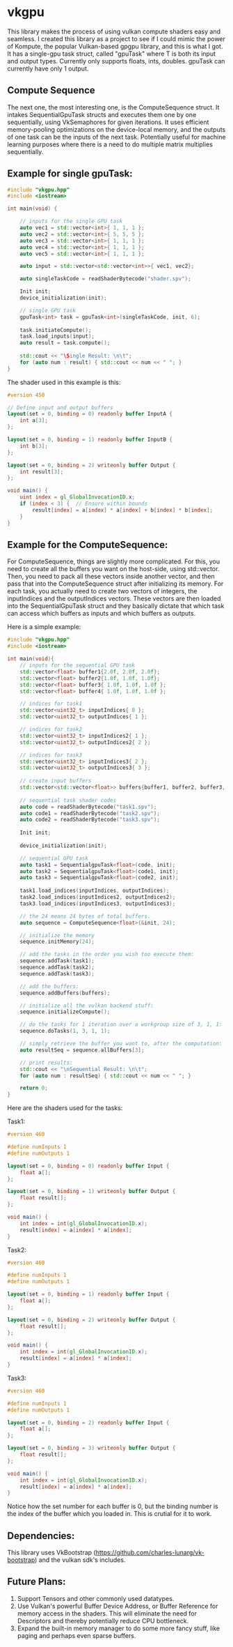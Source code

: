# vkgpu
This library makes the process of using vulkan compute shaders easy and seamless. I created this library as a project to see if I could mimic the power of Kompute, the popular Vulkan-based gpgpu library, and this is what I got. It has a single-gpu task struct, called "gpuTask<T>" where T is both its input and output types. Currently only supports floats, ints, doubles. gpuTask can currently have only 1 output.

## Compute Sequence
The next one, the most interesting one, is the ComputeSequence struct. It intakes SequentialGpuTask structs and executes them one by one sequentially, using VkSemaphores for given iterations. It uses efficient memory-pooling optimizations on the device-local memory, and the outputs of one task can be the inputs of the next task. Potentially useful for machine learning purposes where there is a need to do multiple matrix multiplies sequentially.

## Example for single gpuTask:

```cpp
#include "vkgpu.hpp"
#include <iostream>

int main(void) {

    // inputs for the single GPU task
    auto vec1 = std::vector<int>{ 1, 1, 1 };
    auto vec2 = std::vector<int>{ 5, 5, 5 };
    auto vec3 = std::vector<int>{ 1, 1, 1 };
    auto vec4 = std::vector<int>{ 1, 1, 1 };
    auto vec5 = std::vector<int>{ 1, 1, 1 };

    auto input = std::vector<std::vector<int>>{ vec1, vec2};

    auto singleTaskCode = readShaderBytecode("shader.spv");

    Init init;
    device_initialization(init);

    // single GPU task
    gpuTask<int> task = gpuTask<int>(singleTaskCode, init, 6);
    
    task.initiateCompute();
    task.load_inputs(input);
    auto result = task.compute();
    
    std::cout << "\Single Result: \n\t";
    for (auto num : result) { std::cout << num << " "; }
}
```

The shader used in this example is this:
```glsl
#version 450

// Define input and output buffers
layout(set = 0, binding = 0) readonly buffer InputA {
    int a[3];
};

layout(set = 0, binding = 1) readonly buffer InputB {
    int b[3];
};

layout(set = 0, binding = 2) writeonly buffer Output {
    int result[3];
};

void main() {
    uint index = gl_GlobalInvocationID.x;
    if (index < 3) {  // Ensure within bounds
        result[index] = a[index] * a[index] + b[index] * b[index];
    }
}
```

## Example for the ComputeSequence:

For ComputeSequence, things are slightly more complicated. For this, you need to create all the buffers you want on the host-side, using std::vector<T>. Then, you need to pack all these vectors inside another vector, and then pass that into the ComputeSequence struct after initializing its memory. For each task, you actually need to create two vectors of integers, the inputIndices and the outputIndices vectors. These vectors are then loaded into the SequentialGpuTask struct and they basically dictate that which task can access which buffers as inputs and which buffers as outputs.

Here is a simple example:

```cpp
#include "vkgpu.hpp"
#include <iostream>

int main(void){
    // inputs for the sequential GPU task
    std::vector<float> buffer1{2.0f, 2.0f, 2.0f};
    std::vector<float> buffer2{1.0f, 1.0f, 1.0f};
    std::vector<float> buffer3{ 1.0f, 1.0f, 1.0f };
    std::vector<float> buffer4{ 1.0f, 1.0f, 1.0f };

    // indices for task1
    std::vector<uint32_t> inputIndices{ 0 };
    std::vector<uint32_t> outputIndices{ 1 };

    // indices for task2
    std::vector<uint32_t> inputIndices2{ 1 };
    std::vector<uint32_t> outputIndices2{ 2 };

    // indices for task3
    std::vector<uint32_t> inputIndices3{ 2 };
    std::vector<uint32_t> outputIndices3{ 3 };
    
    // create input buffers
    std::vector<std::vector<float>> buffers{buffer1, buffer2, buffer3, buffer4};
    
    // sequential task shader codes
    auto code = readShaderBytecode("task1.spv");
    auto code1 = readShaderBytecode("task2.spv");
    auto code2 = readShaderBytecode("task3.spv");
    
    Init init;
    
    device_initialization(init);

    // sequential GPU task
    auto task1 = SequentialgpuTask<float>(code, init);
    auto task2 = SequentialgpuTask<float>(code1, init);
    auto task3 = SequentialgpuTask<float>(code2, init);
    
    task1.load_indices(inputIndices, outputIndices);
    task2.load_indices(inputIndices2, outputIndices2);
    task3.load_indices(inputIndices3, outputIndices3);

    // the 24 means 24 bytes of total buffers.
    auto sequence = ComputeSequence<float>(&init, 24);

    // initialize the memory
    sequence.initMemory(24);

    // add the tasks in the order you wish too execute them:
    sequence.addTask(task1);
    sequence.addTask(task2);
    sequence.addTask(task3);

    // add the buffers:
    sequence.addBuffers(buffers);

    // initialize all the vulkan backend stuff:
    sequence.initializeCompute();

    // do the tasks for 1 iteration over a workgroup size of 3, 1, 1:
    sequence.doTasks(1, 3, 1, 1);

    // simply retrieve the buffer you want to, after the computation:
    auto resultSeq = sequence.allBuffers[3];

    // print results:
    std::cout << "\nSequential Result: \n\t";
    for (auto num : resultSeq) { std::cout << num << " "; }

    return 0;
}
```
Here are the shaders used for the tasks:

Task1:
```glsl
#version 460

#define numInputs 1
#define numOutputs 1

layout(set = 0, binding = 0) readonly buffer Input {
    float a[];
};

layout(set = 0, binding = 1) writeonly buffer Output {
    float result[];
};

void main() {
    int index = int(gl_GlobalInvocationID.x);
    result[index] = a[index] * a[index];
}
```
Task2:
```glsl
#version 460

#define numInputs 1
#define numOutputs 1

layout(set = 0, binding = 1) readonly buffer Input {
    float a[];
};

layout(set = 0, binding = 2) writeonly buffer Output {
    float result[];
};

void main() {
    int index = int(gl_GlobalInvocationID.x);
    result[index] = a[index] * a[index];
}
```
Task3:
```glsl
#version 460

#define numInputs 1
#define numOutputs 1

layout(set = 0, binding = 2) readonly buffer Input {
    float a[];
};

layout(set = 0, binding = 3) writeonly buffer Output {
    float result[];
};

void main() {
    int index = int(gl_GlobalInvocationID.x);
    result[index] = a[index] * a[index];
}
```
Notice how the set number for each buffer is 0, but the binding number is the index of the buffer which you loaded in. This is crutial for it to work.

## Dependencies:
This library uses VkBootstrap (https://github.com/charles-lunarg/vk-bootstrap) and the vulkan sdk's includes.

## Future Plans:
1. Support Tensors and other commonly used datatypes.
2. Use Vulkan's powerful Buffer Device Address, or Buffer Reference for memory access in the shaders. This will eliminate the need for Descriptors and thereby potentially reduce CPU bottleneck.
3. Expand the built-in memory manager to do some more fancy stuff, like paging and perhaps even sparse buffers.
    
